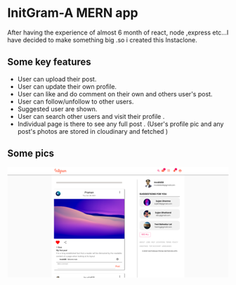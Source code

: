 # InitGram-A MERN app
After having the experience of almost 6 month of react, node ,express etc...I have decided to make something big .so i created this Instaclone.
## Some key features
- User can upload their post. 
- User can update their own profile.
- User can like and do comment on their own and others user's post.
- User can follow/unfollow to other users.
- Suggested user are shown.
- User can search other users and visit their profile .
- Individual page is there to see any full post .
(User's profile pic and any post's photos are stored in cloudinary and fetched )

## Some pics

![homepage](Uiimages/Home.png)
